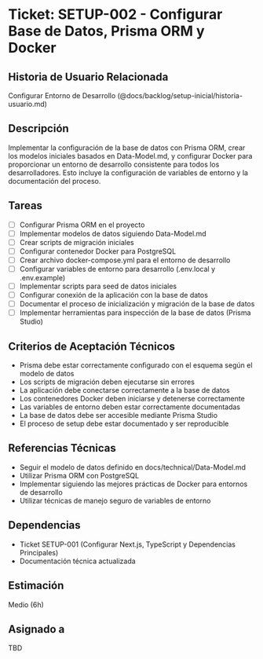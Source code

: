 # Ticket: SETUP-002 - Configurar Base de Datos, Prisma ORM y Docker

## Historia de Usuario Relacionada

Configurar Entorno de Desarrollo (@docs/backlog/setup-inicial/historia-usuario.md)

## Descripción

Implementar la configuración de la base de datos con Prisma ORM, crear los modelos iniciales basados en Data-Model.md, y configurar Docker para proporcionar un entorno de desarrollo consistente para todos los desarrolladores. Esto incluye la configuración de variables de entorno y la documentación del proceso.

## Tareas

- [ ] Configurar Prisma ORM en el proyecto
- [ ] Implementar modelos de datos siguiendo Data-Model.md
- [ ] Crear scripts de migración iniciales
- [ ] Configurar contenedor Docker para PostgreSQL
- [ ] Crear archivo docker-compose.yml para el entorno de desarrollo
- [ ] Configurar variables de entorno para desarrollo (.env.local y .env.example)
- [ ] Implementar scripts para seed de datos iniciales
- [ ] Configurar conexión de la aplicación con la base de datos
- [ ] Documentar el proceso de inicialización y migración de la base de datos
- [ ] Implementar herramientas para inspección de la base de datos (Prisma Studio)

## Criterios de Aceptación Técnicos

- Prisma debe estar correctamente configurado con el esquema según el modelo de datos
- Los scripts de migración deben ejecutarse sin errores
- La aplicación debe conectarse correctamente a la base de datos
- Los contenedores Docker deben iniciarse y detenerse correctamente
- Las variables de entorno deben estar correctamente documentadas
- La base de datos debe ser accesible mediante Prisma Studio
- El proceso de setup debe estar documentado y ser reproducible

## Referencias Técnicas

- Seguir el modelo de datos definido en docs/technical/Data-Model.md
- Utilizar Prisma ORM con PostgreSQL
- Implementar siguiendo las mejores prácticas de Docker para entornos de desarrollo
- Utilizar técnicas de manejo seguro de variables de entorno

## Dependencias

- Ticket SETUP-001 (Configurar Next.js, TypeScript y Dependencias Principales)
- Documentación técnica actualizada

## Estimación

Medio (6h)

## Asignado a

TBD
